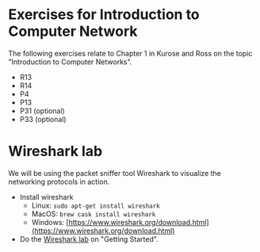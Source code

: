# Exercises for Introduction to Computer Network

The following exercises relate to Chapter 1 in Kurose and Ross on the topic "Introduction to Computer Networks".

* R13
* R14
* P4
* P13
* P31 (optional)
* P33 (optional)

# Wireshark lab

We will be using the packet sniffer tool Wireshark to visualize the networking protocols in action.

* Install wireshark
  * Linux: `sudo apt-get install wireshark`
  * MacOS: `brew cask install wireshark`
  * Windows: [https://www.wireshark.org/download.html](https://www.wireshark.org/download.html)
* Do the [Wireshark lab](https://www-net.cs.umass.edu/wireshark-labs/) on "Getting Started".

